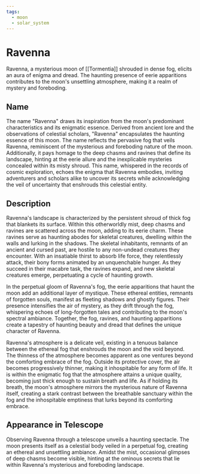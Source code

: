 ```yaml
---
tags:
  - moon
  - solar_system
---
```

# Ravenna

Ravenna, a mysterious moon of [[Tormentia]] shrouded in dense fog, elicits an aura of enigma and dread. The haunting presence of eerie apparitions contributes to the moon's unsettling atmosphere, making it a realm of mystery and foreboding.

## Name

The name "Ravenna" draws its inspiration from the moon's predominant characteristics and its enigmatic essence. Derived from ancient lore and the observations of celestial scholars, "Ravenna" encapsulates the haunting essence of this moon. The name reflects the pervasive fog that veils Ravenna, reminiscent of the mysterious and foreboding nature of the moon. Additionally, it pays homage to the deep chasms and ravines that define its landscape, hinting at the eerie allure and the inexplicable mysteries concealed within its misty shroud. This name, whispered in the records of cosmic exploration, echoes the enigma that Ravenna embodies, inviting adventurers and scholars alike to uncover its secrets while acknowledging the veil of uncertainty that enshrouds this celestial entity.

## Description

Ravenna's landscape is characterized by the persistent shroud of thick fog that blankets its surface. Within this otherworldly mist, deep chasms and ravines are scattered across the moon, adding to its eerie charm. These ravines serve as haunting abodes for skeletal creatures, dwelling within the walls and lurking in the shadows. The skeletal inhabitants, remnants of an ancient and cursed past, are hostile to any non-undead creatures they encounter. With an insatiable thirst to absorb life force, they relentlessly attack, their bony forms animated by an unquenchable hunger. As they succeed in their macabre task, the ravines expand, and new skeletal creatures emerge, perpetuating a cycle of haunting growth.

In the perpetual gloom of Ravenna's fog, the eerie apparitions that haunt the moon add an additional layer of mystique. These ethereal entities, remnants of forgotten souls, manifest as fleeting shadows and ghostly figures. Their presence intensifies the air of mystery, as they drift through the fog, whispering echoes of long-forgotten tales and contributing to the moon's spectral ambiance. Together, the fog, ravines, and haunting apparitions create a tapestry of haunting beauty and dread that defines the unique character of Ravenna.

Ravenna's atmosphere is a delicate veil, existing in a tenuous balance between the ethereal fog that enshrouds the moon and the void beyond. The thinness of the atmosphere becomes apparent as one ventures beyond the comforting embrace of the fog. Outside its protective cover, the air becomes progressively thinner, making it inhospitable for any form of life. It is within the enigmatic fog that the atmosphere attains a unique quality, becoming just thick enough to sustain breath and life. As if holding its breath, the moon's atmosphere mirrors the mysterious nature of Ravenna itself, creating a stark contrast between the breathable sanctuary within the fog and the inhospitable emptiness that lurks beyond its comforting embrace.

## Appearance in Telescope

Observing Ravenna through a telescope unveils a haunting spectacle. The moon presents itself as a celestial body veiled in a perpetual fog, creating an ethereal and unsettling ambiance. Amidst the mist, occasional glimpses of deep chasms become visible, hinting at the ominous secrets that lie within Ravenna's mysterious and foreboding landscape.